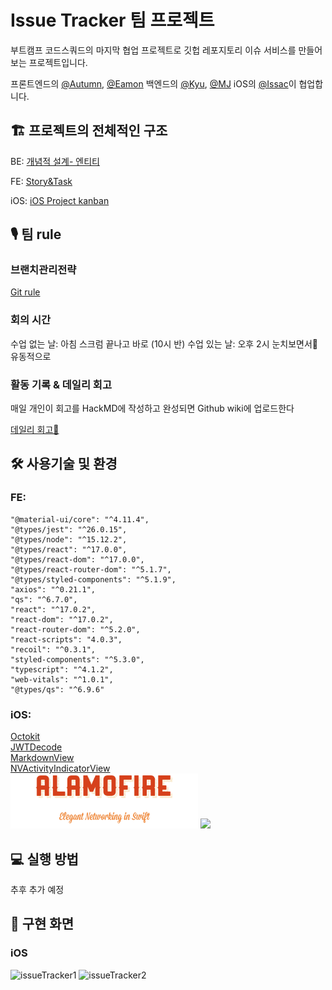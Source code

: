 # Issue Tracker 팀 프로젝트

부트캠프 코드스쿼드의 마지막 협업 프로젝트로 깃헙 레포지토리 이슈 서비스를 만들어보는 프로젝트입니다. 

프론트엔드의 [@Autumn](https://github.com/dyongdi), [@Eamon](https://github.com/eamon3481) 백엔드의 [@Kyu](https://github.com/kyu-kim-kr), [@MJ](https://github.com/MJbae) iOS의 [@Issac](https://github.com/okstring)이 협업합니다. 





## 🏗 프로젝트의 전체적인 구조

BE: [개념적 설계- 엔티티](https://github.com/kyu-kim-kr/issue-tracker/wiki/개념적-설계:-엔티티)

FE: [Story&Task](https://github.com/kyu-kim-kr/issue-tracker/wiki/FE_-Story&Task)

iOS: [iOS Project kanban](https://github.com/kyu-kim-kr/issue-tracker/projects/2)



## 🎙 팀 rule



### 브랜치관리전략

[Git rule](https://github.com/kyu-kim-kr/issue-tracker/wiki/회의록#git-rule)



### 회의 시간

수업 없는 날: 아침 스크럼 끝나고 바로 (10시 반) 수업 있는 날: 오후 2시 눈치보면서👀 유동적으로



### 활동 기록 & 데일리 회고

매일 개인이 회고를 HackMD에 작성하고 완성되면 Github wiki에 업로드한다

[데일리 회고📒](https://github.com/kyu-kim-kr/issue-tracker/wiki/%5B1주차%5D-활동-기록-&-데일리-회고#0607-회고-월)





## 🛠 사용기술 및 환경

### FE: 

```json=
"@material-ui/core": "^4.11.4",
"@types/jest": "^26.0.15",
"@types/node": "^15.12.2",
"@types/react": "^17.0.0",
"@types/react-dom": "^17.0.0",
"@types/react-router-dom": "^5.1.7",
"@types/styled-components": "^5.1.9",
"axios": "^0.21.1",
"qs": "^6.7.0",
"react": "^17.0.2",
"react-dom": "^17.0.2",
"react-router-dom": "^5.2.0",
"react-scripts": "4.0.3",
"recoil": "^0.3.1",
"styled-components": "^5.3.0",
"typescript": "^4.1.2",
"web-vitals": "^1.0.1",
"@types/qs": "^6.9.6"

```

### iOS:

[Octokit](https://github.com/nerdishbynature/octokit.swift)
<br>
[JWTDecode](https://github.com/auth0/JWTDecode.swift)
<br>
[MarkdownView](https://github.com/keitaoouchi/MarkdownView)
<br>
[NVActivityIndicatorView](https://github.com/ninjaprox/NVActivityIndicatorView)
<br>
[<img src="https://raw.githubusercontent.com/Alamofire/Alamofire/master/Resources/AlamofireLogo.png" width="300">](https://github.com/Alamofire/Alamofire)
[<img src="https://user-images.githubusercontent.com/62657991/122516186-6a53d100-d049-11eb-84f7-c36ee5757f9b.png" width="300">](https://github.com/airbnb/lottie-ios)


## 💻 실행 방법

추후 추가 예정


## 🎊 구현 화면

### iOS

![issueTracker1](https://user-images.githubusercontent.com/62657991/124244476-f0980900-db59-11eb-9860-182b75ae84cf.gif)
![issueTracker2](https://user-images.githubusercontent.com/62657991/124244450-e970fb00-db59-11eb-9258-22753f813ad0.gif)
